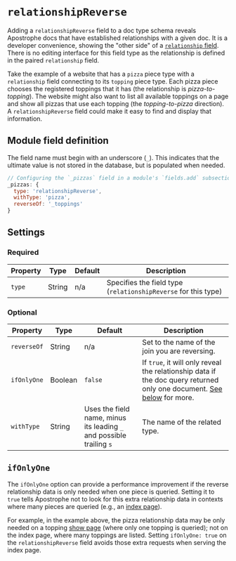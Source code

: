 # `relationshipReverse`

Adding a `relationshipReverse` field to a doc type schema reveals Apostrophe docs that have established relationships with a given doc. It is a developer convenience, showing the "other side" of a [`relationship` field](/reference/field-types/relationship.md). There is no editing interface for this field type as the relationship is defined in the paired `relationship` field.

Take the example of a website that has a `pizza` piece type with a `relationship` field connecting to its `topping` piece type. Each pizza piece chooses the registered toppings that it has (the relationship is _pizza-to-topping_). The website might also want to list all available toppings on a page and show all pizzas that use each topping (the _topping-to-pizza_ direction). A `relationshipReverse` field could make it easy to find and display that information.

## Module field definition

The field name must begin with an underscore (`_`). This indicates that the ultimate value is not stored in the database, but is populated when needed.

```javascript
// Configuring the `_pizzas` field in a module's `fields.add` subsection:
_pizzas: {
  type: 'relationshipReverse',
  withType: 'pizza',
  reverseOf: '_toppings'
}
```

## Settings

### Required

|  Property | Type   | Default | Description |
|-----------|-----------|-----------|-----------|
|`type` | String | n/a | Specifies the field type (`relationshipReverse` for this type) |

### Optional

|  Property | Type   | Default | Description |
|-----------|-----------|-----------|-----------|
|`reverseOf` | String | n/a | Set to the name of the join you are reversing. |
|`ifOnlyOne` | Boolean | `false` | If `true`, it will only reveal the relationship data if the doc query returned only one document. [See below](#ifonlyone) for more. |
|`withType` | String | Uses the field name, minus its leading `_` and possible trailing `s` | The name of the related type. |

## `ifOnlyOne`

The `ifOnlyOne` option can provide a performance improvement if the reverse relationship data is only needed when one piece is queried. Setting it to `true` tells Apostrophe not to look for this extra relationship data in contexts where many pieces are queried (e.g., an [index page](/reference/glossary.md#index-page)).

For example, in the example above, the pizza relationship data may be only needed on a topping [show page](/reference/glossary.md#show-page) (where only one topping is queried); not on the index page, where many toppings are listed. Setting `ifOnlyOne: true` on the `relationshipReverse` field avoids those extra requests when serving the index page.